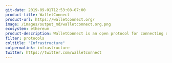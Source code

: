 ```yaml
---
git-date: 2019-09-01T12:53:08-07:00
product-title: WalletConnect
product-url: https://walletconnect.org/
image: /images/output_md/walletconnect.org.png
ecosystem: ethereum
product-description: WalletConnect is an open protocol for connecting desktop Dapps to mobile Wallets using end-to-end encryption by scanning a QR code.
filter: protocols
coltitle: "Infrastructure"
colpermalink: infrastructure
twitter: https://twitter.com/walletconnect
---
```

